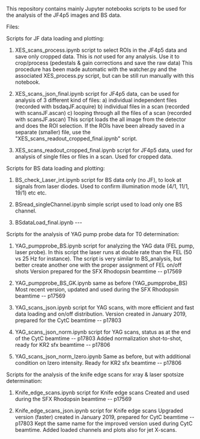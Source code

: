 This repository contains mainly Jupyter notebooks scripts to be used for the analysis of the JF4p5 images and BS data.

Files:


Scripts for JF data loading and plotting:

1) XES_scans_process.ipynb			script to select ROIs in the JF4p5 data and save only cropped data.
						This is *not* used for any analysis.
						Use it to crop/process (pedestals & gain corrections and save the raw data)
						This procedure has been made automatic with the watcher.py and the associated 
						XES_process.py script, but can be still run manually with this notebook.
						
2) XES_scans_json_final.ipynb			script for JF4p5 data, can be used for analysis of 3 different kind of files:
						a) individual independent files (recorded with bsdaqJF.acquire)
						b) individual files in a scan (recorded with scansJF.ascan)
						c) looping through all the files of a scan (recorded with scansJF.ascan)
						This script loads the all image from the detector and does the ROI selection.
						If the ROIs have been already saved in a separate (smaller) file, use the 
						"XES_scans_readout_cropped_final.ipynb" script.
						
3) XES_scans_readout_cropped_final.ipynb	script for JF4p5 data, used for analysis of single files or files in a scan.
						Used for cropped data.
						
						
Scripts for BS data loading and plotting:

1) BS_check_Laser_int.ipynb			script for BS data only (no JF), to look at signals from laser diodes.
						Used to confirm illumination mode (4/1, 11/1, 19/1) etc etc.
						
2) BSread_singleChannel.ipynb			simple script used to load only one BS channel.

3) BSdataLoad_final.ipynb			---
						


Scripts for the analysis of YAG pump probe data for T0 determination:
						
1) YAG_pumpprobe_BS.ipynb                       script for analyzing the YAG data (FEL pump, laser probe).
						In this script the laser runs at double rate than the FEL (50 vs 25 Hz for instance).
						The script is very similar to BS_analysis, but better create another one with the proper assignment of FEL on/off shots
						Version prepared for the SFX Rhodopsin beamtime -- p17569 						

2) YAG_pumpprobe_BS_GK.ipynb			same as before (YAG_pumpprobe_BS) 
						Most recent version, updated and used during the SFX Rhodopsin beamtime -- p17569

3) YAG_scans_json.ipynb				script for YAG scans, with more efficient and fast data loading and on/off distribution.
						Version created in January 2019, prepared for the CytC beamtime -- p17803

4) YAG_scans_json_norm.ipynb			script for YAG scans, status as at the end of the CytC beamtime -- p17803
						Added normalization shot-to-shot, ready for KR2 sfx beamtime -- p17806

5) YAG_scans_json_norm_Izero.ipynb		Same as before, but with additional condition on Izero intensity.
						Ready for KR2 sfx beamtime -- p17806


Scripts for the analysis of the knife edge scans for xray & laser spotsize determination: 

1) Knife_edge_scans.ipynb			script for Knife edge scans
						Created and used during the SFX Rhodopsin beamtime -- p17569

2) Knife_edge_scans_json.ipynb			script for Knife edge scans
						Upgraded version (faster) created in January 2019, prepared for CytC beamtime -- p17803
						Kept the same name for the improved version used during CytC beamtime.
						Added loaded channels and plots also for jet X-scans.
